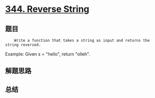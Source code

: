 # [344. Reverse String](https://leetcode.com/problems/reverse-string/)

## 题目

        Write a function that takes a string as input and returns the string reversed.


Example:
Given s = "hello", return "olleh".

      

## 解题思路


## 总结



